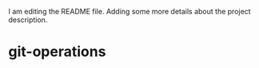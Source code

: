 I am editing the README file. Adding some more details about the project description.

# git-operations
